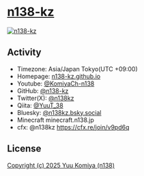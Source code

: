 # [n138-kz](https://n138-kz.github.io/)

[![n138-kz](https://github.com/n138-kz.png)](https://n138-kz.github.io/)

## Activity

- Timezone: Asia/Japan Tokyo(UTC +09:00)  
- Homepage: [n138-kz.github.io](https://n138-kz.github.io/)  
- Youtube: [@KomiyaCh-n138](https://www.youtube.com/@KomiyaCh-n138)  
- GitHub: [@n138-kz](https://github.com/n138-kz/)  
- Twitter(X): [@n138kz](https://twitter.com/n138kz)  
- Qiita: [@YuuT_38](https://qiita.com/YuuT_38)  
- Bluesky: [@n138kz.bsky.social](https://bsky.app/profile/n138kz.bsky.social)  
- Minecraft minecraft.n138.jp  
- cfx: @n138kz https://cfx.re/join/v9pd6q  

## License

[Copyright (c) 2025 Yuu Komiya (n138)](LICENSE)  

